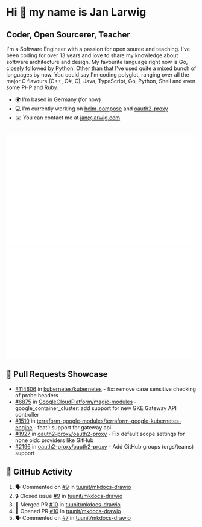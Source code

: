 # Hi 👋 my name is Jan Larwig

## Coder, Open Sourcerer, Teacher

I'm a Software Engineer with a passion for open source and teaching. I've been coding for over 13 years and love to share my knowledge about software architecture and design. My favourite language right now is Go, closely followed by Python. Other than that I've used quite a mixed bunch of languages by now. You could say I'm coding polyglot, ranging over all the major C flavours (C++, C#, C), Java, TypeScript, Go, Python, Shell and even some PHP and Ruby.

- 🌍 I'm based in Germany (for now)
- 💻 I'm currently working on [helm-compose](https://seacrew.github.io/helm-compose/) and [oauth2-proxy](https://github.com/oauth2-proxy/oauth2-proxy)
- ✉️ You can contact me at [jan@larwig.com](mailto:jan@larwig.com)

<br>

<a href="https://github.com/jstrieb/github-stats">
  <picture>
    <source
      srcset="https://raw.githubusercontent.com/tuunit/github-stats/master/generated/overview.svg#gh-dark-mode-only" 
      media="(prefers-color-scheme: dark)" 
    />
    <source
      srcset="https://raw.githubusercontent.com/tuunit/github-stats/master/generated/overview.svg#gh-light-mode-only" 
      media="(prefers-color-scheme: light), (prefers-color-scheme: no-preference)" 
    />
    <img src="https://raw.githubusercontent.com/tuunit/github-stats/master/generated/overview.svg#gh-light-mode-only" />
  </picture>
  <picture>
    <source
      srcset="https://raw.githubusercontent.com/tuunit/github-stats/master/generated/languages.svg#gh-dark-mode-only" 
      media="(prefers-color-scheme: dark)" 
    />
    <source
      srcset="https://raw.githubusercontent.com/tuunit/github-stats/master/generated/languages.svg#gh-light-mode-only" 
      media="(prefers-color-scheme: light), (prefers-color-scheme: no-preference)" 
    />
    <img src="https://raw.githubusercontent.com/tuunit/github-stats/master/generated/languages.svg#gh-light-mode-only" />
  </picture>
</a>

## 🔧 Pull Requests Showcase

- [#114606](https://github.com/kubernetes/kubernetes/issues/114606) in [kubernetes/kubernetes](https://github.com/kubernetes/kubernetes) - fix: remove case sensitive checking of probe headers
- [#6875](https://github.com/GoogleCloudPlatform/magic-modules/pull/6875) in [GoogleCloudPlatform/magic-modules](https://github.com/GoogleCloudPlatform/magic-modules) - google_container_cluster: add support for new GKE Gateway API controller
- [#1510](https://github.com/terraform-google-modules/terraform-google-kubernetes-engine/pull/1510) in [terraform-google-modules/terraform-google-kubernetes-engine](https://github.com/terraform-google-modules/terraform-google-kubernetes-engine) - feat!: support for gateway api
- [#1927](https://github.com/oauth2-proxy/oauth2-proxy/issues/1927) in [oauth2-proxy/oauth2-proxy](https://github.com/oauth2-proxy/oauth2-proxy) - Fix default scope settings for none oidc providers like GitHub
- [#2196](https://github.com/oauth2-proxy/oauth2-proxy/issues/2196) in [oauth2-proxy/oauth2-proxy](https://github.com/oauth2-proxy/oauth2-proxy) - Add GitHub groups (orgs/teams) support

## 🔔 GitHub Activity

<!--START_SECTION:activity-->
1. 🗣 Commented on [#9](https://github.com/tuunit/mkdocs-drawio/issues/9#issuecomment-2240030803) in [tuunit/mkdocs-drawio](https://github.com/tuunit/mkdocs-drawio)
2. 🔒 Closed issue [#9](https://github.com/tuunit/mkdocs-drawio/issues/9) in [tuunit/mkdocs-drawio](https://github.com/tuunit/mkdocs-drawio)
3. 🎉 Merged PR [#10](https://github.com/tuunit/mkdocs-drawio/pull/10) in [tuunit/mkdocs-drawio](https://github.com/tuunit/mkdocs-drawio)
4. 💪 Opened PR [#10](https://github.com/tuunit/mkdocs-drawio/pull/10) in [tuunit/mkdocs-drawio](https://github.com/tuunit/mkdocs-drawio)
5. 🗣 Commented on [#7](https://github.com/tuunit/mkdocs-drawio/issues/7#issuecomment-2239900511) in [tuunit/mkdocs-drawio](https://github.com/tuunit/mkdocs-drawio)
<!--END_SECTION:activity-->
